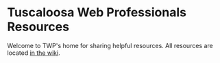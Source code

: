 # Tuscaloosa Web Professionals Resources
Welcome to TWP's home for sharing helpful resources. All resources are located [in the wiki](https://github.com/tuscaloosaweb/resources/wiki).
